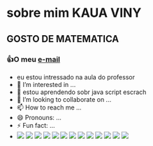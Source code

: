 # sobre mim **KAUA VINY**
## GOSTO DE MATEMATICA
### :+1:O meu [e-mail](silva.santos.kaua2807@escola.pr.gov.br) 
- eu estou intressado na aula do professor
- 👀 I’m interested in ...
- 🌱 estou aprendendo sobr java script  escrach
- 💞️ I’m looking to collaborate on ...
- 📫 How to reach me ...
- 😄 Pronouns: ...
- ⚡ Fun fact: ...
- ![](https://img.shields.io/badge/ChatGPT-74aa9c?style=for-the-badge&logo=openai&logoColor=white)
  ![](https://custom-icon-badges.demolab.com/badge/comet%20ml-262c3e?style=for-the-badge&logo=logo_comet_ml&logoColor=white)
  ![](https://img.shields.io/badge/Ghost-000?style=for-the-badge&logo=ghost&logoColor=yellow)
  ![](https://img.shields.io/badge/dialogflow-FF9800?style=for-the-badge&logo=dialogflow&logoColor=white)
  ![](https://img.shields.io/badge/Gemini-8E75B2?style=for-the-badge&logo=googlebard&logoColor=fff)
  ![](https://img.shields.io/badge/Lightning-792DE4?style=for-the-badge&logo=lightning&logoColor=white)
  ![](https://img.shields.io/badge/PyTorch-EE4C2C?style=for-the-badge&logo=pytorch&logoColor=white)
  ![](https://img.shields.io/badge/TensorFlow-FF6F00?style=for-the-badge&logo=tensorflow&logoColor=white)
  ![](https://img.shields.io/badge/Weights_&_Biases-FFBE00?style=for-the-badge&logo=WeightsAndBiases&logoColor=white)
  ![](https://img.shields.io/badge/Blockchain.com-121D33?logo=blockchaindotcom&logoColor=fff&style=for-the-badge)
  ![](https://img.shields.io/badge/NAVER-03C75A?style=for-the-badge&logo=NAVER&logoColor=FFFFFF)
  ![](https://img.shields.io/badge/Duolingo-58CC02?style=for-the-badge&logo=Duolingo&logoColor=white)
  ![](https://www.icegif.com/wp-content/uploads/haikyuu-icegif-31.gif)
  <!---

--->
